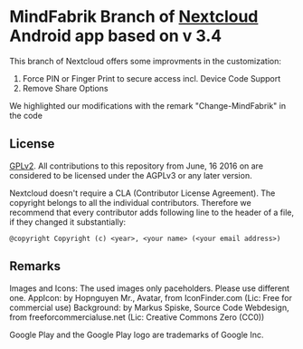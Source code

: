 # MindFabrik Branch of [Nextcloud](https://nextcloud.com) Android app based on v 3.4

This branch of Nextcloud offers some improvments in the customization:
1. Force PIN or Finger Print to secure access incl. Device Code Support
2. Remove Share Options

We highlighted our modifications with the remark "Change-MindFabrik" in the code

## License

[GPLv2](https://github.com/nextcloud/android/blob/master/LICENSE.txt). All contributions to this repository from June, 16 2016 on are considered to be licensed under the AGPLv3 or any later version.

Nextcloud doesn't require a CLA (Contributor License Agreement). The copyright belongs to all the individual contributors. Therefore we recommend that every contributor adds following line to the header of a file, if they changed it substantially:

```
@copyright Copyright (c) <year>, <your name> (<your email address>)
```

## Remarks
Images and Icons: The used images only paceholders. Please use different one.
	AppIcon: by Hopnguyen Mr., Avatar, from IconFinder.com (Lic: Free for commercial use)
	Background: by Markus Spiske, Source Code Webdesign, from freeforcommercialuse.net (Lic: Creative Commons Zero (CC0))

Google Play and the Google Play logo are trademarks of Google Inc.
